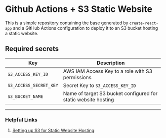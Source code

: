 # Github Actions + S3 Static Website

This is a simple repository containing the base generated by `create-react-app` and a GitHub Actions configuration to deploy it to an S3 bucket hosting a static website.

## Required secrets

| Key | Description |
| --- | --- |
| `S3_ACCESS_KEY_ID` | AWS IAM Access Key to a role with S3 permissions |
| `S3_ACCESS_SECRET_KEY` | Secret Key to `S3_ACCESS_KEY_ID` |
| `S3_BUCKET_NAME` | Name of target S3 bucket configured for static website hosting |

---

### Helpful Links
1. [Setting up S3 for Static Website Hosting](https://dev.to/karanpratapsingh/deploy-react-app-to-s3-cloudfront-1cao)
